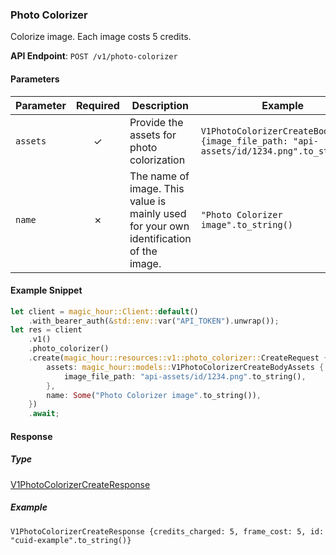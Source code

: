 
### Photo Colorizer <a name="create"></a>

Colorize image. Each image costs 5 credits.

**API Endpoint**: `POST /v1/photo-colorizer`

#### Parameters

| Parameter | Required | Description | Example |
|-----------|:--------:|-------------|--------|
| `assets` | ✓ | Provide the assets for photo colorization | `V1PhotoColorizerCreateBodyAssets {image_file_path: "api-assets/id/1234.png".to_string()}` |
| `name` | ✗ | The name of image. This value is mainly used for your own identification of the image. | `"Photo Colorizer image".to_string()` |

#### Example Snippet

```rust
let client = magic_hour::Client::default()
    .with_bearer_auth(&std::env::var("API_TOKEN").unwrap());
let res = client
    .v1()
    .photo_colorizer()
    .create(magic_hour::resources::v1::photo_colorizer::CreateRequest {
        assets: magic_hour::models::V1PhotoColorizerCreateBodyAssets {
            image_file_path: "api-assets/id/1234.png".to_string(),
        },
        name: Some("Photo Colorizer image".to_string()),
    })
    .await;
```

#### Response

##### Type
[V1PhotoColorizerCreateResponse](/src/models/v1_photo_colorizer_create_response.rs)

##### Example
`V1PhotoColorizerCreateResponse {credits_charged: 5, frame_cost: 5, id: "cuid-example".to_string()}`
